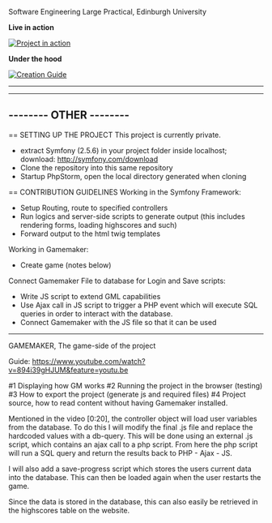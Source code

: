 Software Engineering Large Practical, Edinburgh University

**Live in action**

[![Project in action](https://img.youtube.com/vi/9hUZTXsLuDc/default.jpg)](https://youtu.be/9hUZTXsLuDc)


**Under the hood**

[![Creation Guide](https://img.youtube.com/vi/894i39gHJUM/default.jpg)](https://youtu.be/894i39gHJUM)


_______________________
-----------------------
-------- OTHER --------
-----------------------
== SETTING UP THE PROJECT
This project is currently private.
- extract Symfony (2.5.6) in your project folder inside localhost; download: http://symfony.com/download
- Clone the repository into this same repository
- Startup PhpStorm, open the local directory generated when cloning

== CONTRIBUTION GUIDELINES
Working in the Symfony Framework:
- Setup Routing, route to specified controllers
- Run logics and server-side scripts to generate output (this includes rendering forms, loading highscores and such)
- Forward output to the html twig templates

Working in Gamemaker:
- Create game (notes below)

Connect Gamemaker File to database for Login and Save scripts:
- Write JS script to extend GML capabilities
- Use Ajax call in JS script to trigger a PHP event which will execute SQL queries in order to interact with the database.
- Connect Gamemaker with the JS file so that it can be used


_______________________
GAMEMAKER, The game-side of the project

Guide: https://www.youtube.com/watch?v=894i39gHJUM&feature=youtu.be

#1 Displaying how GM works
#2 Running the project in the browser (testing)
#3 How to export the project (generate js and required files)
#4 Project source, how to read content without having Gamemaker installed.

Mentioned in the video [0:20], the controller object will load user variables from the database. To do this I will modify the final .js file and replace the hardcoded values with a db-query.
This will be done using an external .js script, which contains an ajax call to a php script. From here the php script will run a SQL query and return the results back to PHP - Ajax - JS.

I will also add a save-progress script which stores the users current data into the database. This can then be loaded again when the user restarts the game.

Since the data is stored in the database, this can also easily be retrieved in the highscores table on the website.

